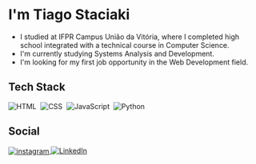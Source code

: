 # I'm Tiago Staciaki

* I studied at IFPR Campus União da Vitória, where I completed high school integrated with a technical course in Computer Science.
* I'm currently studying Systems Analysis and Development.
* I'm looking for my first job opportunity in the Web Development field.

## Tech Stack

![HTML](https://img.shields.io/badge/-HTML-05122A?style=flat&logo=HTML5)&nbsp;
![CSS](https://img.shields.io/badge/-CSS-05122A?style=flat&logo=CSS3&logoColor=1572B6)&nbsp;
![JavaScript](https://img.shields.io/badge/-JavaScript-05122A?style=flat&logo=javascript)&nbsp;
![Python](https://img.shields.io/badge/-Python-05122A?style=flat&logo=python)&nbsp;

## Social
<p>

<a href="https://instagram.com/dev.tiago_staciaki" target="_blank">
 <img align="center" src="https://img.shields.io/badge/-dev.tiago_staciaki-05122A?style=flat&logo=instagram" alt="instagram"/>
</a>
<a href="https://linkedin.com/in/tiagoelyanstaciaki" target="_blank">
  <img src="https://img.shields.io/badge/-TiagoElyanStaciaki-05122A?style=flat&logo=linkedin&logoColor=white" alt="LinkedIn">
</a>

</p>